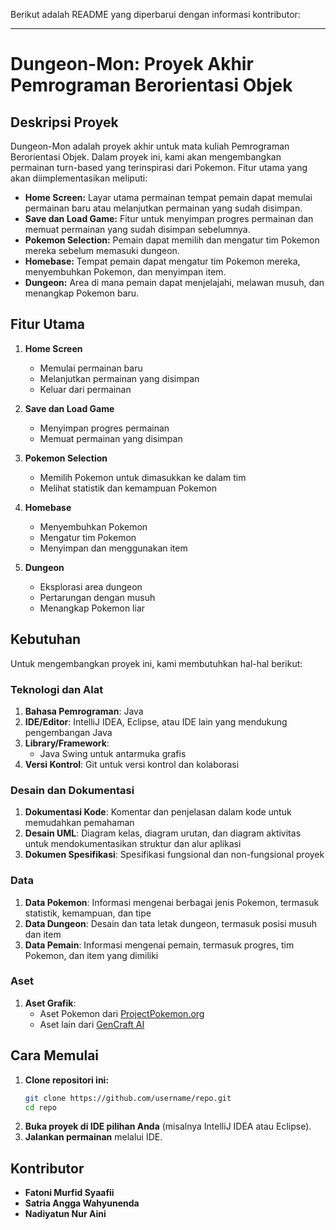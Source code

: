 Berikut adalah README yang diperbarui dengan informasi kontributor:

---

# Dungeon-Mon: Proyek Akhir Pemrograman Berorientasi Objek

## Deskripsi Proyek

Dungeon-Mon adalah proyek akhir untuk mata kuliah Pemrograman Berorientasi Objek. Dalam proyek ini, kami akan mengembangkan permainan turn-based yang terinspirasi dari Pokemon. Fitur utama yang akan diimplementasikan meliputi:

- **Home Screen:** Layar utama permainan tempat pemain dapat memulai permainan baru atau melanjutkan permainan yang sudah disimpan.
- **Save dan Load Game:** Fitur untuk menyimpan progres permainan dan memuat permainan yang sudah disimpan sebelumnya.
- **Pokemon Selection:** Pemain dapat memilih dan mengatur tim Pokemon mereka sebelum memasuki dungeon.
- **Homebase:** Tempat pemain dapat mengatur tim Pokemon mereka, menyembuhkan Pokemon, dan menyimpan item.
- **Dungeon:** Area di mana pemain dapat menjelajahi, melawan musuh, dan menangkap Pokemon baru.

## Fitur Utama

1. **Home Screen**
    - Memulai permainan baru
    - Melanjutkan permainan yang disimpan
    - Keluar dari permainan

2. **Save dan Load Game**
    - Menyimpan progres permainan
    - Memuat permainan yang disimpan

3. **Pokemon Selection**
    - Memilih Pokemon untuk dimasukkan ke dalam tim
    - Melihat statistik dan kemampuan Pokemon

4. **Homebase**
    - Menyembuhkan Pokemon
    - Mengatur tim Pokemon
    - Menyimpan dan menggunakan item

5. **Dungeon**
    - Eksplorasi area dungeon
    - Pertarungan dengan musuh
    - Menangkap Pokemon liar

## Kebutuhan

Untuk mengembangkan proyek ini, kami membutuhkan hal-hal berikut:

### Teknologi dan Alat

1. **Bahasa Pemrograman**: Java
2. **IDE/Editor**: IntelliJ IDEA, Eclipse, atau IDE lain yang mendukung pengembangan Java
3. **Library/Framework**: 
    - Java Swing untuk antarmuka grafis
4. **Versi Kontrol**: Git untuk versi kontrol dan kolaborasi

### Desain dan Dokumentasi

1. **Dokumentasi Kode**: Komentar dan penjelasan dalam kode untuk memudahkan pemahaman
2. **Desain UML**: Diagram kelas, diagram urutan, dan diagram aktivitas untuk mendokumentasikan struktur dan alur aplikasi
3. **Dokumen Spesifikasi**: Spesifikasi fungsional dan non-fungsional proyek

### Data

1. **Data Pokemon**: Informasi mengenai berbagai jenis Pokemon, termasuk statistik, kemampuan, dan tipe
2. **Data Dungeon**: Desain dan tata letak dungeon, termasuk posisi musuh dan item
3. **Data Pemain**: Informasi mengenai pemain, termasuk progres, tim Pokemon, dan item yang dimiliki

### Aset

1. **Aset Grafik**: 
    - Aset Pokemon dari [ProjectPokemon.org](https://projectpokemon.org)
    - Aset lain dari [GenCraft AI](https://gencraft.ai)

## Cara Memulai

1. **Clone repositori ini:**
    ```sh
    git clone https://github.com/username/repo.git
    cd repo
    ```
2. **Buka proyek di IDE pilihan Anda** (misalnya IntelliJ IDEA atau Eclipse).
3. **Jalankan permainan** melalui IDE.

## Kontributor

- **Fatoni Murfid Syaafii**
- **Satria Angga Wahyunenda**
- **Nadiyatun Nur Aini**
